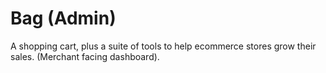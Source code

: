 # Bag (Admin)

A shopping cart, plus a suite of tools to help ecommerce stores grow their sales. (Merchant facing dashboard).
